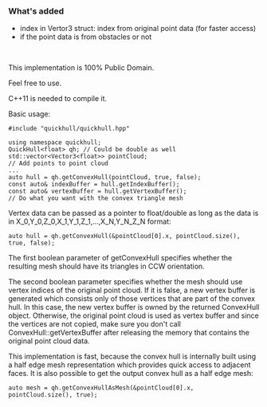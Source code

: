 ### What's added
+ index in Vertor3 struct: index from original point data (for faster access)
+ if the point data is from obstacles or not

<br>

This implementation is 100% Public Domain.

Feel free to use.
 
C++11 is needed to compile it.

Basic usage:

	#include "quickhull/quickhull.hpp"

	using namespace quickhull;
	QuickHull<float> qh; // Could be double as well
	std::vector<Vector3<float>> pointCloud;
	// Add points to point cloud
	...
	auto hull = qh.getConvexHull(pointCloud, true, false);
	const auto& indexBuffer = hull.getIndexBuffer();
	const auto& vertexBuffer = hull.getVertexBuffer();
	// Do what you want with the convex triangle mesh

Vertex data can be passed as a pointer to float/double as long as the data is in X_0,Y_0,Z_0,X_1,Y_1,Z_1,...,X_N,Y_N_Z_N format:

	auto hull = qh.getConvexHull(&pointCloud[0].x, pointCloud.size(), true, false);

The first boolean parameter of getConvexHull specifies whether the resulting mesh should have its triangles in CCW orientation.

The second boolean parameter specifies whether the mesh should use vertex indices of the original point cloud. If it is false, a new vertex buffer is generated which consists only of those vertices that are part of the convex hull. In this case, the new vertex buffer is owned by the returned ConvexHull object. Otherwise, the original point cloud is used as vertex buffer and since the vertices are not copied, make sure you don't call ConvexHull::getVertexBuffer after releasing the memory that contains the original point cloud data.

This implementation is fast, because the convex hull is internally built using a half edge mesh representation which provides quick access to adjacent faces. It is also possible to get the output convex hull as a half edge mesh:

	auto mesh = qh.getConvexHullAsMesh(&pointCloud[0].x, pointCloud.size(), true);
